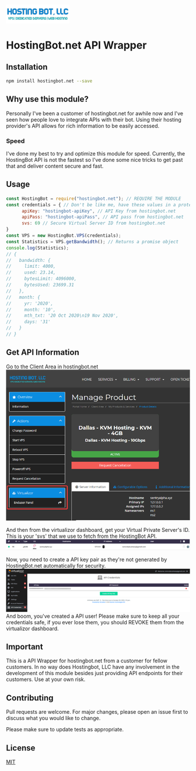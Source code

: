[![HostingBot Logo](https://github.com/Romvnly-Gaming/hostingbot.net/blob/main/hostingbot.png)](https://clients.hostingbot.net/aff.php?aff=8)
# HostingBot.net API Wrapper

## Installation

```bash
npm install hostingbot.net --save
```

## Why use this module?
Personally I've been a customer of hostingbot.net for awhile now and I've seen how people love to integrate APIs with their bot. Using their hosting provider's API allows for rich information to be easily accessed. 
### Speed
I've done my best to try and optimize this module for speed. Currently, the HostingBot API is not the fastest so I've done some nice tricks to get past that and deliver content secure and fast.


## Usage

```js
const HostingBot = require("hostingbot.net"); // REQUIRE THE MODULE
const credentials = { // Don't be like me, have these values in a protected file.
      apiKey: "hostingbot-apiKey", // API Key from hostingbot.net
      apiPass: "hostingbot-apiPass", // API pass from hostingbot.net
      svs: 69 // Secure Virtual Server ID from hostingbot.net
}
const VPS = new HostingBot.VPS(credentials);  
const Statistics = VPS.getBandwidth(); // Returns a promise object
console.log(Statistics); 
// {
//   bandwidth: {
//     limit: 4000,
//     used: 23.14,
//     bytesLimit: 4096000,
//     bytesUsed: 23699.31
//   },
//   month: {
//     yr: '2020',
//     month: '10',
//     mth_txt: '20 Oct 2020\n19 Nov 2020',
//     days: '31'
//   }
// }
```
## Get API Information

Go to the Client Area in hostingbot.net 
[![HostingBot Client Area](https://github.com/Romvnly-Gaming/hostingbot.net/blob/main/images/client-area.png)](https://clients.hostingbot.net/aff.php?aff=8)

And then from the virtualizor dashboard, get your Virtual Private Server's ID. This is your 'svs' that we use to fetch from the HostingBot API.
[![HostingBot Virtualizor](https://github.com/Romvnly-Gaming/hostingbot.net/blob/main/images/dashboard.png)](https://clients.hostingbot.net/aff.php?aff=8)

Now, you need to create a API key pair as they're not generated by HostingBot.net automatically for security.
[![HostingBot Virtualizor Area](https://github.com/Romvnly-Gaming/hostingbot.net/blob/main/images/credentials.png)](https://clients.hostingbot.net/aff.php?aff=8) 
And boom, you've created a API user! Please make sure to keep all your credentials safe, if you ever lose them, you should REVOKE them from the virtualizor dashboard. 

## Important
This is a API Wrapper for hostingbot.net from a customer for fellow customers. In no way does Hostingbot, LLC have any involvement in the development of this module besides just providing API endpoints for their customers. Use at your own risk.

## Contributing
Pull requests are welcome. For major changes, please open an issue first to discuss what you would like to change.

Please make sure to update tests as appropriate.

## License
[MIT](https://choosealicense.com/licenses/mit/)